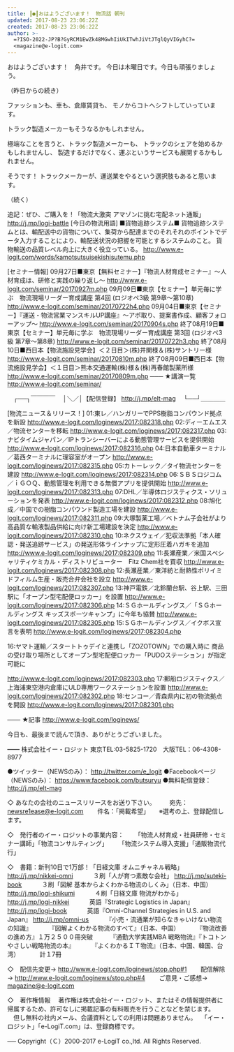```yaml
---
title: ┃●┃おはようございます！　物流話 朝刊
updated: 2017-08-23 23:06:22Z
created: 2017-08-23 23:06:22Z
author: >-
  =?ISO-2022-JP?B?GyRCM1EwZk48MGwhIiUkITwhJiVtJTglQyVIGyhC?=
  <magazine@e-logit.com>
---
```


おはようございます！　角井です。
今日は木曜日です。今日も頑張りましょう。

（昨日からの続き）

ファッションも、車も、倉庫賃貸も、
モノからコトへシフトしていっています。

トラック製造メーカーもそうなるかもしれません。

極端なことを言うと、トラック製造メーカーも、
トラックのシェアを始めるかもしれませんし、
製造するだけでなく、運ぶというサービスも展開するかもしれません。

そうです！
トラックメーカーが、運送業をやるという選択肢もあると思います。

（続く）

追記：ぜひ、ご購入を！「物流大激突 アマゾンに挑む宅配ネット通販」 http://j.mp/logi-battle
[今日の物流用語]
■貨物追跡システム■
貨物追跡システムとは、輸配送中の貨物について、集荷から配達までのそれそれのポイントでデータ入力することにより、輸配送状況の把握を可能とするシステムのこと。
貨物輸送の品質レベル向上に大きく役立っている。
http://www.e-logit.com/words/kamotsutsuisekishisutemu.php

[セミナー情報]
09月27日■東京【無料セミナー】『物流人材育成セミナー』〜人材育成は、研修と実践の繰り返し〜
http://www.e-logit.com/seminar/20170927m.php
09月09日■東京【セミナー】単元毎に学ぶ　物流現場リーダー育成講座 第4回 (ロジオペ3級 第9章〜第10章)
http://www.e-logit.com/seminar/20170722h4.php
09月04日■東京【セミナー】『運送・物流営業マンスキルUP講座』〜アポ取り、提案書作成、顧客フォローアップ〜
http://www.e-logit.com/seminar/20170904s.php
終了08月19日■東京【セミナー】単元毎に学ぶ　物流現場リーダー育成講座 第3回 (ロジオペ3級 第7章〜第8章)
http://www.e-logit.com/seminar/20170722h3.php
終了08月10日■西日本【物流施設見学会】＜２日目＞(株)井関様＆(株)サントリー様
http://www.e-logit.com/seminar/20170810m.php
終了08月09日■西日本【物流施設見学会】＜１日目＞熊本交通運輸(株)様＆(株)再春館製薬所様
http://www.e-logit.com/seminar/20170809m.php
───
★講演一覧 http://www.e-logit.com/seminar/

　┌──┐￣￣￣￣
　│＼／│【配信登録】 http://j.mp/elt-mag
　└──┘＿＿＿＿

[物流ニュース＆リリース！]
01:東レ／ハンガリーでPPS樹脂コンパウンド拠点を新設
 http://www.e-logit.com/loginews/2017:082318.php
02:ディーエムエス／物流センターを移転
 http://www.e-logit.com/loginews/2017:082317.php
03:ナビタイムジャパン／IPトランシーバーによる動態管理サービスを提供開始
 http://www.e-logit.com/loginews/2017:082316.php
04:日本自動車ターミナル／葛西ターミナルに理容室がオープン
 http://www.e-logit.com/loginews/2017:082315.php
05:カトーレック／タイ物流センターを建設
 http://www.e-logit.com/loginews/2017:082314.php
06:ＳＢＳロジコム／ｉＧＯＱ、動態管理を利用できる無償アプリを提供開始
 http://www.e-logit.com/loginews/2017:082313.php
07:DHL／半導体ロジスティクス・ソリューションを発表
 http://www.e-logit.com/loginews/2017:082312.php
08:旭化成／中国での樹脂コンパウンド製造工場を建設
 http://www.e-logit.com/loginews/2017:082311.php
09:大塚製薬工場／ベトナム子会社がより高品質な輸液製品供給に向け新工場建設を決定
 http://www.e-logit.com/loginews/2017:082310.php
10:ネクスウェイ／犯収法準拠「本人確認・発送追跡サービス」の発送形体ラインナップに定形圧着ハガキを追加
 http://www.e-logit.com/loginews/2017:082309.php
11:長瀬産業／米国スペシャリティケミカル・ディストリビューター　Fitz Chem社を買収
 http://www.e-logit.com/loginews/2017:082308.php
12:長瀬産業／東洋紡と耐熱性ポリイミドフィルム生産・販売合弁会社を設立
 http://www.e-logit.com/loginews/2017:082307.php
13:神戸電鉄／北鈴蘭台駅、谷上駅、三田駅に「オープン型宅配便ロッカー」を設置
 http://www.e-logit.com/loginews/2017:082306.php
14:ＳＧホールディングス／「ＳＧホールディングス キッズスポーツキャンプ」に今年も協賛
 http://www.e-logit.com/loginews/2017:082305.php
15:ＳＧホールディングス／イクボス宣言を表明
 http://www.e-logit.com/loginews/2017:082304.php

16:ヤマト運輸／スタートトゥデイと連携し「ZOZOTOWN」での購入時に 商品の受け取り場所としてオープン型宅配便ロッカー「PUDOステーション」が指定可能に

 http://www.e-logit.com/loginews/2017:082303.php
17:郵船ロジスティクス／上海浦東空港内倉庫にULD専用ワークステーションを設置
 http://www.e-logit.com/loginews/2017:082302.php
18:センコー／青森県内に初の物流拠点を開設
 http://www.e-logit.com/loginews/2017:082301.php

───
★記事 http://www.e-logit.com/loginews/

今日も、最後まで読んで頂き、ありがとうございました。

━━
株式会社イー・ロジット
東京TEL:03-5825-1720　大阪TEL：06-4308-8977

●ツイッター（NEWSのみ）： http://twitter.com/e_logit
●Facebookページ（NEWSのみ）： https://www.facebook.com/butsuryu
●無料配信登録： http://j.mp/elt-mag

◇ あなたの会社のニュースリリースをお送り下さい。
　　宛先： [newsre1ease@e-logit.com](mailto:newsre1ease@e-logit.com)
　　件名：「掲載希望」
　 ※選考の上、登録配信します。

◇　発行者のイー・ロジットの事業内容：
　　「物流人材育成・社員研修・セミナー講師」「物流コンサルティング」
　　「物流システム導入支援」「通販物流代行」

◇　書籍：新刊10日で1万部！「日経文庫 オムニチャネル戦略」 http://j.mp/nikkei-omni
　　　３刷「人が育つ素敵な会社」 http://j.mp/suteki-book
　　　３刷「図解 基本からよくわかる物流のしくみ」（日本、中国） http://j.mp/logi-shikumi
　　　４刷「日経文庫 物流がわかる」 http://j.mp/logi-nikkei
　　　英語『Strategic Logistics in Japan』 http://j.mp/logi-book
　　　英語『Omni-Channel Strategies in U.S. and Japan』 http://j.mp/omni-us
　　　『小売・流通業が知らなきゃいけない物流の知識』
　　　『図解よくわかる物流のすべて』（日本、中国）
　　　『物流改善の進め方』１万２５００冊突破
　　　『通勤大学実践MBA 戦略物流』『トコトンやさしい戦略物流の本』
　　　『よくわかるＩＴ物流』（日本、中国、韓国、台湾）
　　　計１7冊

◇　配信先変更→ http://www.e-logit.com/loginews/stop.php#1
　　配信解除→ http://www.e-logit.com/loginews/stop.php#4
　　ご意見・ご感想→ [magazine@e-logit.com](mailto:magazine@e-logit.com)

◇　著作権情報
　著作権は株式会社イー・ロジット、またはその情報提供者に帰属するため、許可なしに掲載記事の有料販売を行うことなどを禁じます。
　但し無料の社内メール、会議資料としての利用は問題ありません。
　「イー・ロジット」「e-LogiT.com」は、登録商標です。

──
Copyright（Ｃ）2000-2017 e-LogiT co.,ltd. All Rights Reserved.